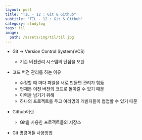 ```yaml
---
layout: post
title: "TIL - 12 : Git & Github"
subtitle: "TIL - 12 : Git & Github"
category: studylog
tags: til
image:
  path: /assets/img/til/til.jpg
---
```


* Git -> Version Control System(VCS)  
  * 기존 버젼관리 시스템의 단점을 보완  

* 코드 버전 관리를 하는 이유  
  * 수정할 때 마다 파일을 새로 만들면 관리가 힘듦  
  * 언제든 이전 버전의 코드로 돌아갈 수 있기 때문  
  * 이력을 남기기 위해  
  * 하나의 프로젝트를 두고 여러명의 개발자들이 협업할 수 있기 때문  

* Github이란
  * Git을 사용한 프로젝트들의 저장소  

* Git 명령어들 사용방법